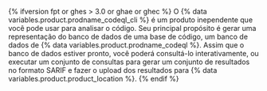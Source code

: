 {% ifversion fpt or ghes > 3.0 or ghae or ghec %}
O {% data variables.product.prodname_codeql_cli %} é um produto inependente que você pode usar para analisar o código. Seu principal propósito é gerar uma representação do banco de dados de uma base de código, um banco de dados de {% data variables.product.prodname_codeql %}. Assim que o banco de dados estiver pronto, você poderá consultá-lo interativamente, ou executar um conjunto de consultas para gerar um conjunto de resultados no formato SARIF e fazer o upload dos resultados para {% data variables.product.product_location %}.
{% endif %}
